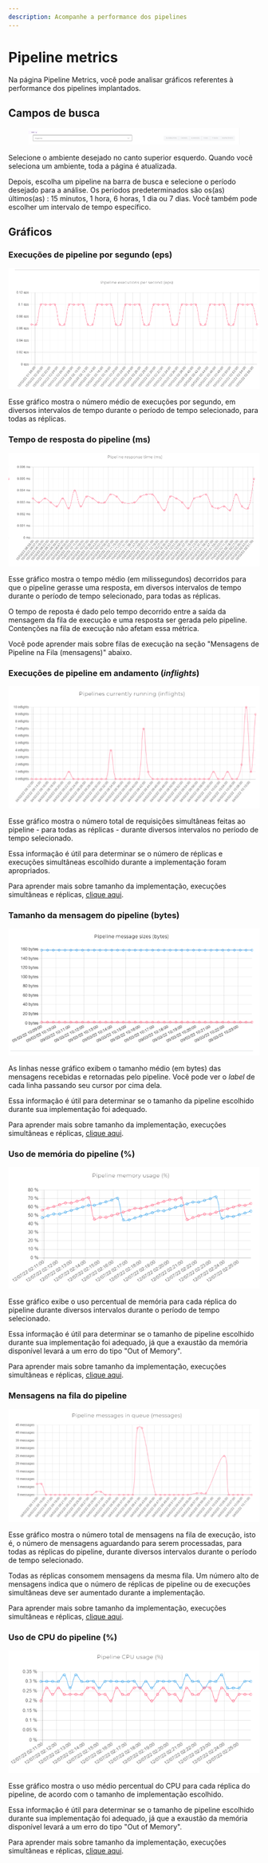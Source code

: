 ```yaml
---
description: Acompanhe a performance dos pipelines
---
```


# Pipeline metrics

Na página Pipeline Metrics, você pode analisar gráficos referentes à performance dos pipelines implantados.

## Campos de busca

<figure><img src="../.gitbook/assets/TfIVMW2.png" alt=""><figcaption></figcaption></figure>

Selecione o ambiente desejado no canto superior esquerdo. Quando você seleciona um ambiente, toda a página é atualizada.

Depois, escolha um pipeline na barra de busca e selecione o período desejado para a análise. Os períodos predeterminados são os(as) últimos(as) : 15 minutos, 1 hora, 6 horas, 1 dia ou 7 dias. Você também pode escolher um intervalo de tempo específico.

## Gráficos

### Execuções de pipeline por segundo (eps)

![](<../.gitbook/assets/image (4) (1).png>)

Esse gráfico mostra o número médio de execuções por segundo, em diversos intervalos de tempo durante o período de tempo selecionado, para todas as réplicas.

### Tempo de resposta do pipeline (ms)

![](<../.gitbook/assets/image (3) (1).png>)

Esse gráfico mostra o tempo médio (em milissegundos) decorridos para que o pipeline gerasse uma resposta, em diversos intervalos de tempo durante o período de tempo selecionado, para todas as réplicas.

O tempo de reposta é dado pelo tempo decorrido entre a saída da mensagem da fila de execução e uma resposta ser gerada pelo pipeline. Contenções na fila de execução não afetam essa métrica.

Você pode aprender mais sobre filas de execução na seção "Mensagens de Pipeline na Fila (mensagens)" abaixo.

### Execuções de pipeline em andamento (_inflights_)

![](<../.gitbook/assets/image (24).png>)

Esse gráfico mostra o número total de requisições simultâneas feitas ao pipeline - para todas as réplicas - durante diversos intervalos no período de tempo selecionado.

Essa informação é útil para determinar se o número de réplicas e execuções simultâneas escolhido durante a implementação foram apropriados.

Para aprender mais sobre tamanho da implementação, execuções simultâneas e réplicas, [clique aqui](https://docs.digibee.com/help-center/v/pt-br/run/deployments).

### Tamanho da mensagem do pipeline (bytes)

![](<../.gitbook/assets/image (16).png>)

As linhas nesse gráfico exibem o tamanho médio (em bytes) das mensagens recebidas e retornadas pelo pipeline. Você pode ver o _label_ de cada linha passando seu cursor por cima dela.

Essa informação é útil para determinar se o tamanho da pipeline escolhido durante sua implementação foi adequado.

Para aprender mais sobre tamanho da implementação, execuções simultâneas e réplicas, [clique aqui](https://docs.digibee.com/help-center/v/pt-br/run/deployments).

### Uso de memória do pipeline (%)

![](../.gitbook/assets/memoryusage.png)

Esse gráfico exibe o uso percentual de memória para cada réplica do pipeline durante diversos intervalos durante o período de tempo selecionado.

Essa informação é útil para determinar se o tamanho de pipeline escolhido durante sua implementação foi adequado, já que a exaustão da memória disponível levará a um erro do tipo "Out of Memory".

Para aprender mais sobre tamanho da implementação, execuções simultâneas e réplicas, [clique aqui](https://docs.digibee.com/help-center/v/pt-br/run/deployments).

### Mensagens na fila do pipeline

![](<../.gitbook/assets/image (1) (1) (1).png>)

Esse gráfico mostra o número total de mensagens na fila de execução, isto é, o número de mensagens aguardando para serem processadas, para todas as réplicas do pipeline, durante diversos intervalos durante o período de tempo selecionado.

Todas as réplicas consomem mensagens da mesma fila. Um número alto de mensagens indica que o número de réplicas de pipeline ou de execuções simultâneas deve ser aumentado durante a implementação.

Para aprender mais sobre tamanho da implementação, execuções simultâneas e réplicas, [clique aqui](https://docs.digibee.com/help-center/v/pt-br/run/deployments).

### Uso de CPU do pipeline (%)

![](../.gitbook/assets/cpuusage.png)

Esse gráfico mostra o uso médio percentual do CPU para cada réplica do pipeline, de acordo com o tamanho de implementação escolhido.

Essa informação é útil para determinar se o tamanho de pipeline escolhido durante sua implementação foi adequado, já que a exaustão da memória disponível levará a um erro do tipo "Out of Memory".

Para aprender mais sobre tamanho da implementação, execuções simultâneas e réplicas, [clique aqui](https://docs.digibee.com/help-center/v/pt-br/run/deployments).
